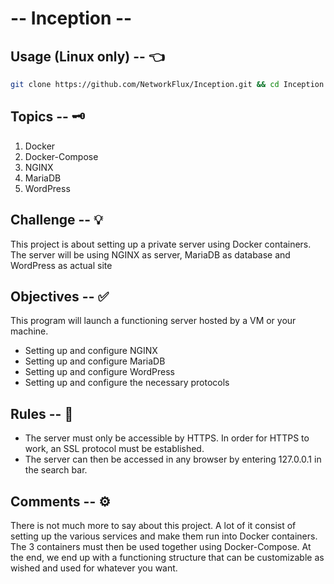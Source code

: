 # -- Inception --

## Usage (Linux only) -- 👈

```bash
git clone https://github.com/NetworkFlux/Inception.git && cd Inception && make
```

## Topics -- 🗝
1. Docker
2. Docker-Compose
3. NGINX
4. MariaDB
5. WordPress

## Challenge -- 💡
This project is about setting up a private server using Docker containers. The server will be using NGINX as server, MariaDB as database and WordPress as actual site

## Objectives -- ✅
This program will launch a functioning server hosted by a VM or your machine.
- Setting up and configure NGINX
- Setting up and configure MariaDB
- Setting up and configure WordPress
- Setting up and configure the necessary protocols

## Rules -- 🚨
- The server must only be accessible by HTTPS. In order for HTTPS to work, an SSL protocol must be established.
- The server can then be accessed in any browser by entering 127.0.0.1 in the search bar.

## Comments -- ⚙️
There is not much more to say about this project. A lot of it consist of setting up the various services and make them run into Docker containers. The 3 containers must then be used together using Docker-Compose. At the end, we end up with a functioning structure that can be customizable as wished and used for whatever you want.
